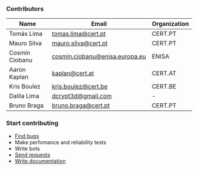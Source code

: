 ### Contributors

|Name|Email|Organization|
|--------|---|-----------|
|Tomás Lima|tomas.lima@cert.pt|CERT.PT|
|Mauro Silva|mauro.silva@cert.pt|CERT.PT|
|Cosmin Ciobanu|cosmin.ciobanu@enisa.europa.eu|ENISA|
|Aaron Kaplan|kaplan@cert.at|CERT.AT|
|Kris Boulez|kris.boulez@cert.be|CERT.BE|
|Dalila Lima|dcrypt3d@gmail.com|-|
|Bruno Braga|bruno.braga@cert.pt|CERT.PT|
 
### Start contributing

* [Find bugs](https://github.com/certtools/intelmq/issues)
* Make perfomance and reliability tests 
* Write bots
* [Send requests](https://github.com/certtools/intelmq/issues)
* [Write documentation](https://github.com/certtools/intelmq/tree/master/docs)
